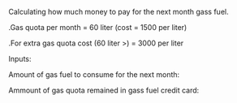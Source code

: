 Calculating how much money to pay for the next month gass fuel.

.Gas quota per month = 60 liter (cost = 1500 per liter) 

.For extra gas quota cost (60 liter >) = 3000 per liter

Inputs:

Amount of gas fuel to consume for the next month:

Ammount of gas quota remained in gass fuel credit card:
